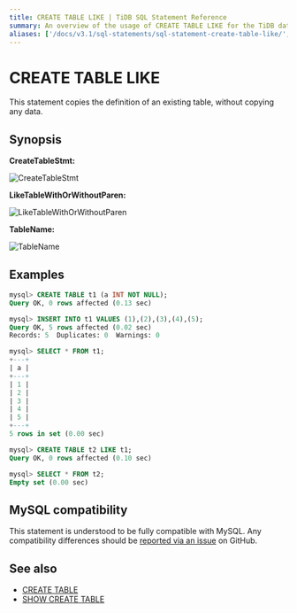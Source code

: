 ```yaml
---
title: CREATE TABLE LIKE | TiDB SQL Statement Reference
summary: An overview of the usage of CREATE TABLE LIKE for the TiDB database.
aliases: ['/docs/v3.1/sql-statements/sql-statement-create-table-like/','/docs/v3.1/reference/sql/statements/create-table-like/']
---
```


# CREATE TABLE LIKE

This statement copies the definition of an existing table, without copying any data.

## Synopsis

**CreateTableStmt:**

![CreateTableStmt](https://download.pingcap.com/images/docs/sqlgram/CreateTableStmt.png)

**LikeTableWithOrWithoutParen:**

![LikeTableWithOrWithoutParen](https://download.pingcap.com/images/docs/sqlgram/LikeTableWithOrWithoutParen.png)

**TableName:**

![TableName](https://download.pingcap.com/images/docs/sqlgram/TableName.png)

## Examples

```sql
mysql> CREATE TABLE t1 (a INT NOT NULL);
Query OK, 0 rows affected (0.13 sec)

mysql> INSERT INTO t1 VALUES (1),(2),(3),(4),(5);
Query OK, 5 rows affected (0.02 sec)
Records: 5  Duplicates: 0  Warnings: 0

mysql> SELECT * FROM t1;
+---+
| a |
+---+
| 1 |
| 2 |
| 3 |
| 4 |
| 5 |
+---+
5 rows in set (0.00 sec)

mysql> CREATE TABLE t2 LIKE t1;
Query OK, 0 rows affected (0.10 sec)

mysql> SELECT * FROM t2;
Empty set (0.00 sec)
```

## MySQL compatibility

This statement is understood to be fully compatible with MySQL. Any compatibility differences should be [reported via an issue](https://github.com/pingcap/tidb/issues/new/choose) on GitHub.

## See also

* [CREATE TABLE](/sql-statements/sql-statement-create-table.md)
* [SHOW CREATE TABLE](/sql-statements/sql-statement-show-create-table.md)
